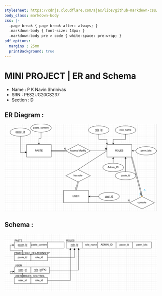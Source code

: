 ```yaml
---
stylesheet: https://cdnjs.cloudflare.com/ajax/libs/github-markdown-css/2.10.0/github-markdown.min.css
body_class: markdown-body
css: |-
  .page-break { page-break-after: always; }
  .markdown-body { font-size: 14px; }
  .markdown-body pre > code { white-space: pre-wrap; }
pdf_options:
  margins : 25mm
  printBackground: true
---
```



# MINI PROJECT | ER and Schema

- Name : P K Navin Shrinivas
- SRN : PES2UG20CS237
- Section : D

## ER Diagram : 
![image](./ER.png)

## Schema : 
![image](./schema.png)

